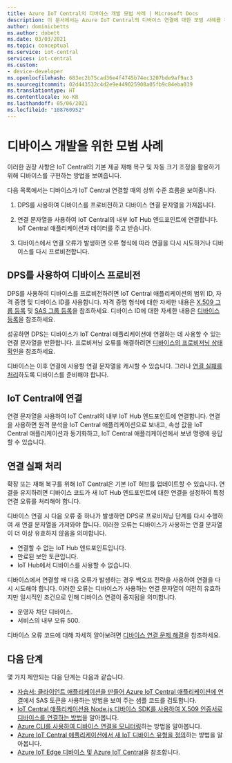 ```yaml
---
title: Azure IoT Central의 디바이스 개발 모범 사례 | Microsoft Docs
description: 이 문서에서는 Azure IoT Central의 디바이스 연결에 대한 모범 사례를 간략하게 설명합니다.
author: dominicbetts
ms.author: dobett
ms.date: 03/03/2021
ms.topic: conceptual
ms.service: iot-central
services: iot-central
ms.custom:
- device-developer
ms.openlocfilehash: 683ec2b75cad36e4f4745b74ec3207bde9af9ac3
ms.sourcegitcommit: 02d443532c4d2e9e449025908a05fb9c84eba039
ms.translationtype: HT
ms.contentlocale: ko-KR
ms.lasthandoff: 05/06/2021
ms.locfileid: "108760952"
---
```

# <a name="best-practices-for-device-development"></a>디바이스 개발을 위한 모범 사례

이러한 권장 사항은 IoT Central의 기본 제공 재해 복구 및 자동 크기 조정을 활용하기 위해 디바이스를 구현하는 방법을 보여줍니다.

다음 목록에서는 디바이스가 IoT Central 연결할 때의 상위 수준 흐름을 보여줍니다.

1. DPS를 사용하여 디바이스를 프로비전하고 디바이스 연결 문자열을 가져옵니다.

1. 연결 문자열을 사용하여 IoT Central의 내부 IoT Hub 엔드포인트에 연결합니다. IoT Central 애플리케이션과 데이터를 주고 받습니다.

1. 디바이스에서 연결 오류가 발생하면 오류 형식에 따라 연결을 다시 시도하거나 디바이스를 다시 프로비전합니다.

## <a name="use-dps-to-provision-the-device"></a>DPS를 사용하여 디바이스 프로비전

DPS를 사용하여 디바이스를 프로비전하려면 IoT Central 애플리케이션의 범위 ID, 자격 증명 및 디바이스 ID를 사용합니다. 자격 증명 형식에 대한 자세한 내용은 [X.509 그룹 등록](concepts-get-connected.md#x509-group-enrollment) 및 [SAS 그룹 등록](concepts-get-connected.md#sas-group-enrollment)을 참조하세요. 디바이스 ID에 대한 자세한 내용은 [디바이스 등록](concepts-get-connected.md#device-registration)을 참조하세요.

성공하면 DPS는 디바이스가 IoT Central 애플리케이션에 연결하는 데 사용할 수 있는 연결 문자열을 반환합니다. 프로비저닝 오류를 해결하려면 [디바이스의 프로비저닝 상태 확인](troubleshoot-connection.md#check-the-provisioning-status-of-your-device)을 참조하세요.

디바이스는 이후 연결에 사용할 연결 문자열을 캐시할 수 있습니다. 그러나 [연결 실패를 처리](#handle-connection-failures)하도록 디바이스를 준비해야 합니다.

## <a name="connect-to-iot-central"></a>IoT Central에 연결

연결 문자열을 사용하여 IoT Central의 내부 IoT Hub 엔드포인트에 연결합니다. 연결을 사용하면 원격 분석을 IoT Central 애플리케이션으로 보내고, 속성 값을 IoT Central 애플리케이션과 동기화하고, IoT Central 애플리케이션에서 보낸 명령에 응답할 수 있습니다.

## <a name="handle-connection-failures"></a>연결 실패 처리

확장 또는 재해 복구를 위해 IoT Central은 기본 IoT 허브를 업데이트할 수 있습니다. 연결을 유지하려면 디바이스 코드가 새 IoT Hub 엔드포인트에 대한 연결을 설정하여 특정 연결 오류를 처리해야 합니다.

디바이스 연결 시 다음 오류 중 하나가 발생하면 DPS로 프로비저닝 단계를 다시 수행하여 새 연결 문자열을 가져와야 합니다. 이러한 오류는 디바이스가 사용하는 연결 문자열이 더 이상 유효하지 않음을 의미합니다.

- 연결할 수 없는 IoT Hub 엔드포인트입니다.
- 만료된 보안 토큰입니다.
- IoT Hub에서 디바이스를 사용할 수 없습니다.

디바이스에서 연결할 때 다음 오류가 발생하는 경우 백오프 전략을 사용하여 연결을 다시 시도해야 합니다. 이러한 오류는 디바이스가 사용하는 연결 문자열이 여전히 유효하지만 일시적인 조건으로 인해 디바이스 연결이 중지됨을 의미합니다.

- 운영자 차단 디바이스.
- 서비스의 내부 오류 500.

디바이스 오류 코드에 대해 자세히 알아보려면 [디바이스 연결 문제 해결](troubleshoot-connection.md)을 참조하세요.

## <a name="next-steps"></a>다음 단계

몇 가지 제안되는 다음 단계는 다음과 같습니다.

- [자습서: 클라이언트 애플리케이션을 만들어 Azure IoT Central 애플리케이션에 연결](tutorial-connect-device.md)에서 SAS 토큰을 사용하는 방법을 보여 주는 샘플 코드를 검토합니다.
- [IoT Central 애플리케이션용 Node.js 디바이스 SDK를 사용하여 X.509 인증서로 디바이스를 연결하는 방법](how-to-connect-devices-x509.md)을 알아봅니다.
- [Azure CLI를 사용하여 디바이스 연결을 모니터링](./howto-monitor-devices-azure-cli.md)하는 방법을 알아봅니다.
- [Azure IoT Central 애플리케이션에서 새 IoT 디바이스 유형을 정의](./howto-set-up-template.md)하는 방법을 알아봅니다.
- [Azure IoT Edge 디바이스 및 Azure IoT Central](./concepts-iot-edge.md)을 참조합니다.
